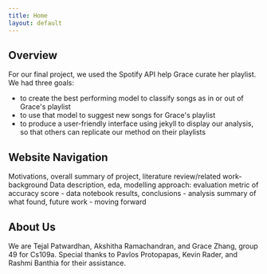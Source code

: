 ```yaml
---
title: Home
layout: default
---
```


## Overview
For our final project, we used the Spotify API help Grace curate her playlist. We had three goals:
+ to create the best performing model to classify songs as in or out of Grace's playlist
+ to use that model to suggest new songs for Grace's playlist
+ to produce a user-friendly interface using jekyll to display our analysis, so that others can replicate our method on their playlists

## Website Navigation
Motivations, overall summary of project, literature review/related work- background
Data description, eda, modelling approach: evaluation metric of accuracy score - data
notebook
results, conclusions - analysis
summary of what found, future work - moving forward

## About Us
We are Tejal Patwardhan, Akshitha Ramachandran, and Grace Zhang, group 49 for Cs109a. 
Special thanks to Pavlos Protopapas, Kevin Rader, and Rashmi Banthia for their assistance.
